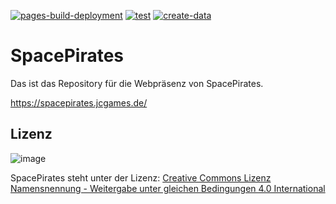 [![pages-build-deployment](https://github.com/jcorporation/spacepirates/actions/workflows/pages/pages-build-deployment/badge.svg)](https://github.com/jcorporation/spacepirates/actions/workflows/pages/pages-build-deployment)
[![test](https://github.com/jcorporation/spacepirates/actions/workflows/test.yml/badge.svg)](https://github.com/jcorporation/spacepirates/actions/workflows/test.yml)
[![create-data](https://github.com/jcorporation/spacepirates/actions/workflows/create-data.yml/badge.svg)](https://github.com/jcorporation/spacepirates/actions/workflows/create-data.yml)

# SpacePirates

Das ist das Repository für die Webpräsenz von SpacePirates.

https://spacepirates.jcgames.de/

## Lizenz
![image](https://spacepirates.jcgames.de/assets/images/ccbysa.svg)

SpacePirates steht unter der Lizenz: [Creative Commons Lizenz Namensnennung - Weitergabe unter gleichen Bedingungen 4.0 International](http://creativecommons.org/licenses/by-sa/4.0/)
